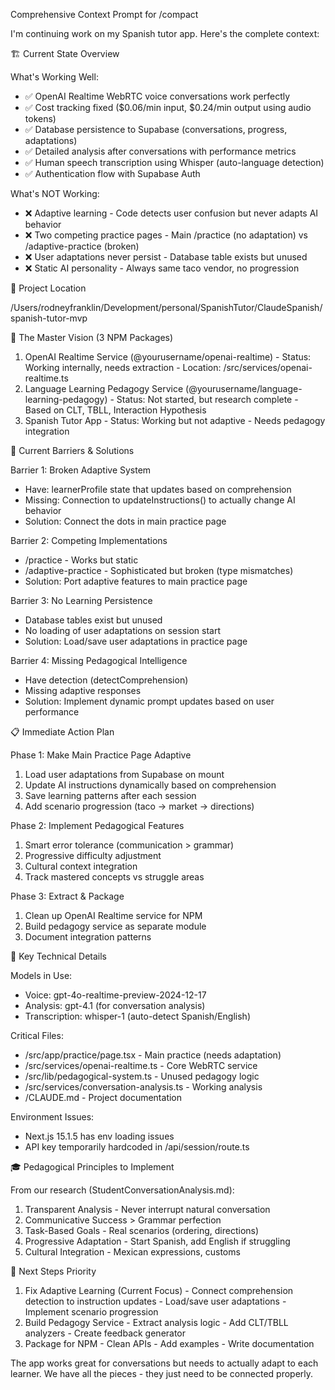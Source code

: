 Comprehensive Context Prompt for /compact

  I'm continuing work on my Spanish tutor app. Here's the complete context:

  🏗️ Current State Overview

  What's Working Well:
  - ✅ OpenAI Realtime WebRTC voice conversations work perfectly
  - ✅ Cost tracking fixed ($0.06/min input, $0.24/min output using audio tokens)
  - ✅ Database persistence to Supabase (conversations, progress, adaptations)
  - ✅ Detailed analysis after conversations with performance metrics
  - ✅ Human speech transcription using Whisper (auto-language detection)
  - ✅ Authentication flow with Supabase Auth

  What's NOT Working:
  - ❌ Adaptive learning - Code detects user confusion but never adapts AI behavior
  - ❌ Two competing practice pages - Main /practice (no adaptation) vs /adaptive-practice (broken)
  - ❌ User adaptations never persist - Database table exists but unused
  - ❌ Static AI personality - Always same taco vendor, no progression

  📍 Project Location

  /Users/rodneyfranklin/Development/personal/SpanishTutor/ClaudeSpanish/spanish-tutor-mvp

  🎯 The Master Vision (3 NPM Packages)

  1. OpenAI Realtime Service (@yourusername/openai-realtime)
    - Status: Working internally, needs extraction
    - Location: /src/services/openai-realtime.ts
  2. Language Learning Pedagogy Service (@yourusername/language-learning-pedagogy)
    - Status: Not started, but research complete
    - Based on CLT, TBLL, Interaction Hypothesis
  3. Spanish Tutor App
    - Status: Working but not adaptive
    - Needs pedagogy integration

  🚧 Current Barriers & Solutions

  Barrier 1: Broken Adaptive System
  - Have: learnerProfile state that updates based on comprehension
  - Missing: Connection to updateInstructions() to actually change AI behavior
  - Solution: Connect the dots in main practice page

  Barrier 2: Competing Implementations
  - /practice - Works but static
  - /adaptive-practice - Sophisticated but broken (type mismatches)
  - Solution: Port adaptive features to main practice page

  Barrier 3: No Learning Persistence
  - Database tables exist but unused
  - No loading of user adaptations on session start
  - Solution: Load/save user adaptations in practice page

  Barrier 4: Missing Pedagogical Intelligence
  - Have detection (detectComprehension)
  - Missing adaptive responses
  - Solution: Implement dynamic prompt updates based on user performance

  📋 Immediate Action Plan

  Phase 1: Make Main Practice Page Adaptive
  1. Load user adaptations from Supabase on mount
  2. Update AI instructions dynamically based on comprehension
  3. Save learning patterns after each session
  4. Add scenario progression (taco → market → directions)

  Phase 2: Implement Pedagogical Features
  1. Smart error tolerance (communication > grammar)
  2. Progressive difficulty adjustment
  3. Cultural context integration
  4. Track mastered concepts vs struggle areas

  Phase 3: Extract & Package
  1. Clean up OpenAI Realtime service for NPM
  2. Build pedagogy service as separate module
  3. Document integration patterns

  🔑 Key Technical Details

  Models in Use:
  - Voice: gpt-4o-realtime-preview-2024-12-17
  - Analysis: gpt-4.1 (for conversation analysis)
  - Transcription: whisper-1 (auto-detect Spanish/English)

  Critical Files:
  - /src/app/practice/page.tsx - Main practice (needs adaptation)
  - /src/services/openai-realtime.ts - Core WebRTC service
  - /src/lib/pedagogical-system.ts - Unused pedagogy logic
  - /src/services/conversation-analysis.ts - Working analysis
  - /CLAUDE.md - Project documentation

  Environment Issues:
  - Next.js 15.1.5 has env loading issues
  - API key temporarily hardcoded in /api/session/route.ts

  🎓 Pedagogical Principles to Implement

  From our research (StudentConversationAnalysis.md):
  1. Transparent Analysis - Never interrupt natural conversation
  2. Communicative Success > Grammar perfection
  3. Task-Based Goals - Real scenarios (ordering, directions)
  4. Progressive Adaptation - Start Spanish, add English if struggling
  5. Cultural Integration - Mexican expressions, customs

  🚀 Next Steps Priority

  1. Fix Adaptive Learning (Current Focus)
    - Connect comprehension detection to instruction updates
    - Load/save user adaptations
    - Implement scenario progression
  2. Build Pedagogy Service
    - Extract analysis logic
    - Add CLT/TBLL analyzers
    - Create feedback generator
  3. Package for NPM
    - Clean APIs
    - Add examples
    - Write documentation

  The app works great for conversations but needs to actually adapt to each learner. We have all the pieces - they just need to be connected properly.

